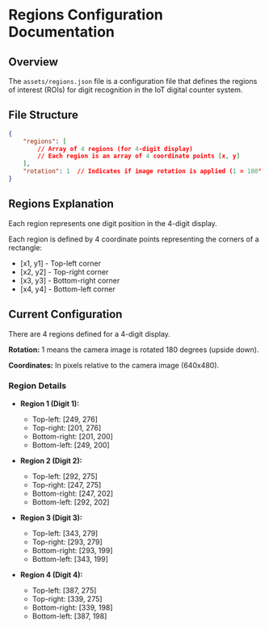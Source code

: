 # Regions Configuration Documentation

## Overview

The `assets/regions.json` file is a configuration file that defines the regions of interest (ROIs) for digit recognition in the IoT digital counter system.

## File Structure

```json
{
    "regions": [
        // Array of 4 regions (for 4-digit display)
        // Each region is an array of 4 coordinate points [x, y]
    ],
    "rotation": 1  // Indicates if image rotation is applied (1 = 180° rotation)
}
```

## Regions Explanation

Each region represents one digit position in the 4-digit display.

Each region is defined by 4 coordinate points representing the corners of a rectangle:

- [x1, y1] - Top-left corner
- [x2, y2] - Top-right corner
- [x3, y3] - Bottom-right corner
- [x4, y4] - Bottom-left corner

## Current Configuration

There are 4 regions defined for a 4-digit display.

**Rotation:** 1 means the camera image is rotated 180 degrees (upside down).

**Coordinates:** In pixels relative to the camera image (640x480).

### Region Details

- **Region 1 (Digit 1):**
  - Top-left: [249, 276]
  - Top-right: [201, 276]
  - Bottom-right: [201, 200]
  - Bottom-left: [249, 200]

- **Region 2 (Digit 2):**
  - Top-left: [292, 275]
  - Top-right: [247, 275]
  - Bottom-right: [247, 202]
  - Bottom-left: [292, 202]

- **Region 3 (Digit 3):**
  - Top-left: [343, 279]
  - Top-right: [293, 279]
  - Bottom-right: [293, 199]
  - Bottom-left: [343, 199]

- **Region 4 (Digit 4):**
  - Top-left: [387, 275]
  - Top-right: [339, 275]
  - Bottom-right: [339, 198]
  - Bottom-left: [387, 198]